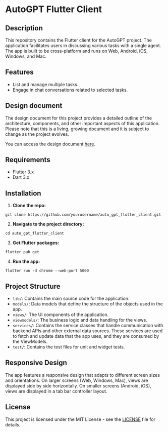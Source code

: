 # AutoGPT Flutter Client

## Description

This repository contains the Flutter client for the AutoGPT project. The application facilitates users in discussing various tasks with a single agent. The app is built to be cross-platform and runs on Web, Android, iOS, Windows, and Mac.

## Features

- List and manage multiple tasks.
- Engage in chat conversations related to selected tasks.

## Design document

The design document for this project provides a detailed outline of the architecture, components, and other important aspects of this application. Please note that this is a living, growing document and it is subject to change as the project evolves.

You can access the design document [here](https://docs.google.com/document/d/1S-o2np1gq5JwFq40wPHDUVLi-mylz4WMvCB8psOUjc8/).

## Requirements

- Flutter 3.x
- Dart 3.x

## Installation

1. **Clone the repo:**
```
git clone https://github.com/yourusername/auto_gpt_flutter_client.git
```

2. **Navigate to the project directory:**
```
cd auto_gpt_flutter_client
```

3. **Get Flutter packages:**
```
flutter pub get
```

4. **Run the app:**
```
flutter run -d chrome --web-port 5000
```

## Project Structure

- `lib/`: Contains the main source code for the application.
- `models/`: Data models that define the structure of the objects used in the app.
- `views/`: The UI components of the application.
- `viewmodels/`: The business logic and data handling for the views.
- `services/`: Contains the service classes that handle communication with backend APIs and other external data sources. These services are used to fetch and update data that the app uses, and they are consumed by the ViewModels.
- `test/`: Contains the test files for unit and widget tests.

## Responsive Design

The app features a responsive design that adapts to different screen sizes and orientations. On larger screens (Web, Windows, Mac), views are displayed side by side horizontally. On smaller screens (Android, iOS), views are displayed in a tab bar controller layout.

## License

This project is licensed under the MIT License - see the [LICENSE](LICENSE) file for details.

